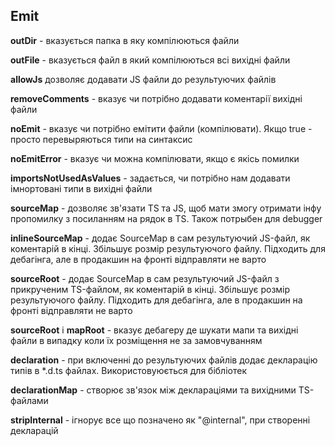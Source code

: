 ## Emit

**outDir** - вказується папка в яку компілюються файли

**outFile** - вказується файл в який компілюються всі вихідні файли

**allowJs** дозволяє додавати JS файли до результуючих файлів

**removeComments** - вказує чи потрібно додавати коментарії вихідні файли

**noEmit** - вказує чи потрібно емітити файли (компілювати). Якщо true - просто перевыряються типи
на синтаксис

**noEmitError** - вказує чи можна компілювати, якщо є якісь помилки

**importsNotUsedAsValues** - задається, чи потрібно нам додавати імнортовані типи в вихідні файли

**sourceMap** - дозволяє зв'язати TS та JS, щоб мати змогу отримати інфу пропомилку з посиланням на
рядок в TS. Також потрыбен для debugger

**inlineSourceMap** - додає SourceMap в сам результуючий JS-файл, як коментарій в кінці. Збільшує
розмір результуючого файлу. Підходить для дебагінга, але в продакшин на фронті відправляти не варто

**sourceRoot** - додає SourceMap в сам результуючий JS-файл з прикрученим TS-файлом, як коментарій в
кінці. Збільшує розмір результуючого файлу. Підходить для дебагінга, але в продакшин на фронті
відправляти не варто

**sourceRoot** і **mapRoot** - вказує дебагеру де шукати мапи та вихідні файли в випадку коли їх
розміщення не за замовчуванням

**declaration** - при включенні до результуючих файлів додає декларацію типів в \*.d.ts файлах.
Використовуюється для бібліотек

**declarationMap** - створює зв'язок між деклараціями та вихідними TS-файлами

**stripInternal** - ігнорує все що позначено як "@internal", при створенні декларацій
